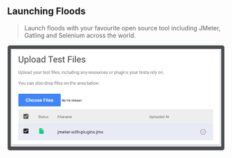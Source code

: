 ## Launching Floods

> Launch floods with your favourite open source tool including JMeter, Gatling and Selenium across the world.

![](images/launch-floods.png)
